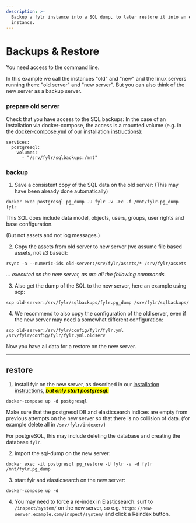```yaml
---
description: >-
  Backup a fylr instance into a SQL dump, to later restore it into an empty fylr
  instance.
---
```


# Backups & Restore

You need access to the command line.

In this example we call the instances "old" and "new" and the linux servers running them: "old server" and "new server". But you can also think of the new server as a backup server.

### prepare old server

Check that you have access to the SQL backups: In the case of an installation via docker-compose, the access is a mounted volume (e.g. in the [docker-compose.yml](../\_assets/docker-compose.yml) of our installation [instructions](https://docs.fylr.io/for-system-administrators/installation/linux-docker-compose)):

```
services:
  postgresql:
    volumes:
      - "/srv/fylr/sqlbackups:/mnt"
```

### backup

1. Save a consistent copy of the SQL data on the old server: (This may have been already done automatically)

```
docker exec postgresql pg_dump -U fylr -v -Fc -f /mnt/fylr.pg_dump fylr
```

This SQL does include data model, objects, users, groups, user rights and base configuration.&#x20;

(But not assets and not log messages.)

2. Copy the assets from old server to new server (we assume file based assets, not s3 based):

```
rsync -a --numeric-ids old-server:/srv/fylr/assets/* /srv/fylr/assets
```

_... executed on the new server, as are all the following commands._

3. Also get the dump of the SQL to the new server, here an example using scp:

```
scp old-server:/srv/fylr/sqlbackups/fylr.pg_dump /srv/fylr/sqlbackups/
```

4. We recommend to also copy the configuration of the old server, even if the new server may need a somewhat different configuration:

```
scp old-server:/srv/fylr/config/fylr/fylr.yml /srv/fylr/config/fylr/fylr.yml.oldserv
```

Now you have all data for a restore on the new server.





***

## restore

1. install fylr on the new server, as described in our [installation instructions](https://docs.fylr.io/for-system-administrators/installation/linux-docker-compose), _<mark style="background-color:yellow;">**but only start postgresql:**</mark>_

```
docker-compose up -d postgresql
```

Make sure that the postgresql DB and elasticsearch indices are empty from previous attempts on the new server so that there is no collision of data. (for example delete all in `/srv/fylr/indexer/`)

For postgreSQL, this may include deleting the database and creating the database `fylr`.

2. import the sql-dump on the new server:&#x20;

```
docker exec -it postgresql pg_restore -U fylr -v -d fylr /mnt/fylr.pg_dump
```

3. start fylr and elasticsearch on the new server:

```
docker-compose up -d
```

4. You may need to force a re-index in Elasticsearch: surf to `/inspect/system/` on the new server, so e.g. `https://new-server.example.com/inspect/system/` and click a Reindex button.
